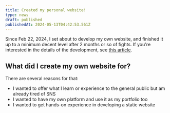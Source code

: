 ```yaml
---
title: Created my personal website!
type: news
draft: published
publishedAt: 2024-05-13T04:42:53.561Z
---
```


Since Feb 22, 2024, I set about to develop my own website, and finished it up to a minimum decent level after 2 months or so of fights. If you're interested in the details of the development, see [this article](https://younagi.dev/blog/astro-website).

## What did I create my own website for?

There are several reasons for that:

- I wanted to offer what I learn or experience to the general public but am already tired of SNS
- I wanted to have my own platform and use it as my portfolio too
- I wanted to get hands-on experience in developing a static website
